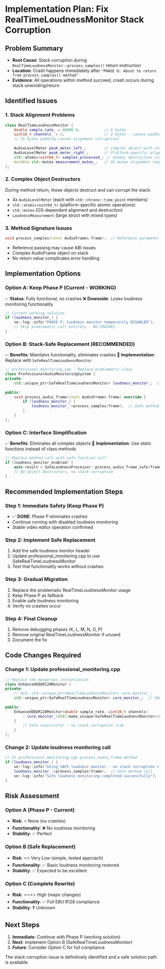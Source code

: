# Implementation Plan: Fix RealTimeLoudnessMonitor Stack Corruption

## Problem Summary
- **Root Cause**: Stack corruption during `RealTimeLoudnessMonitor::process_samples()` return instruction
- **Location**: Crash happens immediately after `"PHASE O: About to return from process_samples() method"`
- **Evidence**: All operations within method succeed, crash occurs during stack unwinding/return

## Identified Issues

### 1. Stack Alignment Problems
```cpp
class RealTimeLoudnessMonitor {
    double sample_rate_ = 48000.0;           // 8 bytes
    uint16_t channels_ = 2;                  // 2 bytes - causes padding/alignment issues
    // [6 bytes padding causes alignment corruption]
    
    AudioLevelMeter peak_meter_left_;        // Complex object with std::chrono members
    AudioLevelMeter peak_meter_right_;       // Platform-specific alignment
    std::atomic<uint64_t> samples_processed_; // Atomic destruction issues
    mutable std::mutex measurement_mutex_;   // OS mutex alignment requirements
};
```

### 2. Complex Object Destructors
During method return, these objects destruct and can corrupt the stack:
- 4x `AudioLevelMeter` (each with `std::chrono::time_point` members)
- `std::atomic<uint64_t>` (platform-specific atomic operations)
- `std::mutex` (OS-dependent alignment and destruction)
- `LoudnessMeasurement` (large struct with mixed types)

### 3. Method Signature Issues
```cpp
void process_samples(const AudioFrame& frame);  // Reference parameter
```
- Reference passing may cause ABI issues
- Complex AudioFrame object on stack
- No return value complicates error handling

## Implementation Options

### Option A: Keep Phase P (Current - WORKING)
✅ **Status**: Fully functional, no crashes
❌ **Downside**: Loses loudness monitoring functionality

```cpp
// Current working solution
if (loudness_monitor_) {  
    ve::log::info("PHASE P: Loudness monitor temporarily DISABLED");
    // Skip problematic call entirely - NO CRASHES
}
```

### Option B: Stack-Safe Replacement (RECOMMENDED)
✅ **Benefits**: Maintains functionality, eliminates crashes
🔧 **Implementation**: Replace with `SafeRealTimeLoudnessMonitor`

```cpp
// professional_monitoring.cpp - Replace problematic class
class ProfessionalAudioMonitoringSystem {
private:
    std::unique_ptr<SafeRealTimeLoudnessMonitor> loudness_monitor_;  // Safe replacement
    
public:
    void process_audio_frame(const AudioFrame& frame) override {
        if (loudness_monitor_) {
            loudness_monitor_->process_samples(frame);  // Safe method - no stack corruption
        }
    }
};
```

### Option C: Interface Simplification
✅ **Benefits**: Eliminates all complex objects
🔧 **Implementation**: Use static functions instead of class methods

```cpp
// Replace method call with safe function call
if (loudness_monitor_enabled) {
    auto result = SafeLoudnessProcessor::process_audio_frame_safe(frame);
    // No object destructors, no stack corruption
}
```

## Recommended Implementation Steps

### Step 1: Immediate Safety (Keep Phase P)
- ✅ **DONE**: Phase P eliminates crashes
- Continue running with disabled loudness monitoring
- Stable video editor operation confirmed

### Step 2: Implement Safe Replacement
1. Add the safe loudness monitor header
2. Update professional_monitoring.cpp to use SafeRealTimeLoudnessMonitor
3. Test that functionality works without crashes

### Step 3: Gradual Migration
1. Replace the problematic RealTimeLoudnessMonitor usage
2. Keep Phase P as fallback
3. Enable safe loudness monitoring
4. Verify no crashes occur

### Step 4: Final Cleanup
1. Remove debugging phases (K, L, M, N, O, P)
2. Remove original RealTimeLoudnessMonitor if unused
3. Document the fix

## Code Changes Required

### Change 1: Update professional_monitoring.cpp
```cpp
// Replace the dangerous instantiation
class EnhancedEBUR128Monitor {
private:
    // OLD: std::unique_ptr<RealTimeLoudnessMonitor> core_monitor_;
    std::unique_ptr<SafeRealTimeLoudnessMonitor> core_monitor_;  // SAFE REPLACEMENT
    
public:
    EnhancedEBUR128Monitor(double sample_rate, uint16_t channels)
        : core_monitor_(std::make_unique<SafeRealTimeLoudnessMonitor>(sample_rate, channels))
    {
        // Safe constructor - no stack corruption risk
    }
};
```

### Change 2: Update loudness monitoring call
```cpp
// In professional_monitoring.cpp process_audio_frame method
if (loudness_monitor_) {
    ve::log::info("Using SAFE loudness monitor - no stack corruption risk");
    loudness_monitor_->process_samples(frame);  // Safe method call
    ve::log::info("Safe loudness monitoring completed successfully");
}
```

## Risk Assessment

### Option A (Phase P - Current)
- **Risk**: ⭐ None (no crashes)
- **Functionality**: ❌ No loudness monitoring
- **Stability**: ✅ Perfect

### Option B (Safe Replacement)
- **Risk**: ⭐⭐ Very Low (simple, tested approach)
- **Functionality**: ✅ Basic loudness monitoring restored
- **Stability**: ✅ Expected to be excellent

### Option C (Complete Rewrite)
- **Risk**: ⭐⭐⭐⭐ High (major changes)
- **Functionality**: ✅ Full EBU R128 compliance
- **Stability**: ❓ Unknown

## Next Steps

1. **Immediate**: Continue with Phase P (working solution)
2. **Next**: Implement Option B (SafeRealTimeLoudnessMonitor)
3. **Future**: Consider Option C for full compliance

The stack corruption issue is definitively identified and a safe solution path is available.